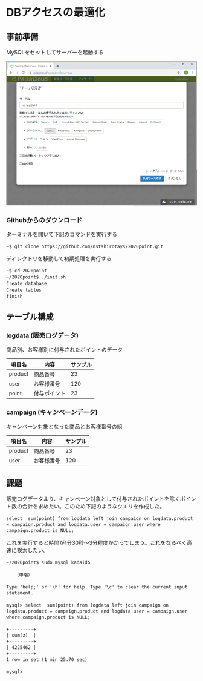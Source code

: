 # DBアクセスの最適化

## 事前準備

MySQLをセットしてサーバーを起動する

![](db01.png)


### Githubからのダウンロード

ターミナルを開いて下記のコマンドを実行する

```
~$ git clone https://github.com/nstshirotays/2020point.git
```

ディレクトリを移動して初期処理を実行する

```sh
~$ cd 2020point
~/2020point$ ./init.sh
Create database
Create tables
finish

```



## テーブル構成

### logdata (販売ログデータ)

商品別、お客様別に付与されたポイントのデータ


| **項目名** | **内容**     | **サンプル** |
| ---------- | ------------ | ------------ |
| product    | 商品番号     | 23           |
| user       | お客様番号   | 120          |
| point      | 付与ポイント | 23           |



### campaign (キャンペーンデータ)

キャンベーン対象となった商品とお客様番号の組



| **項目名** | **内容**     | **サンプル** |
| ---------- | ------------ | ------------ |
| product    | 商品番号     | 23           |
| user       | お客様番号   | 120          |



## 課題

販売ログデータより、キャンペーン対象として付与されたポイントを除くポイント数の合計を求めたい。このため下記のようなクエリを作成した。



```
select  sum(point) from logdata left join campaign on logdata.product = campaign.product and logdata.user = campaign.user where campaign.product is NULL;
```



これを実行すると時間が1分30秒～3分程度かかってしまう。これをなるべく高速に検索したい。

```
~/2020point$ sudo mysql kadaidb

   （中略）

Type 'help;' or '\h' for help. Type '\c' to clear the current input statement.

mysql> select  sum(point) from logdata left join campaign on logdata.product = campaign.product and logdata.user = campaign.user where campaign.product is NULL;

+---------+
| sum(z)  |
+---------+
| 4225462 |
+---------+
1 row in set (1 min 25.70 sec)

mysql>

```



